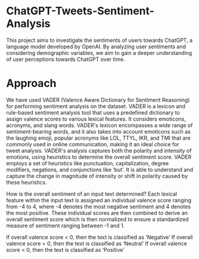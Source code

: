 # ChatGPT-Tweets-Sentiment-Analysis
This project aims to investigate the sentiments of users towards ChatGPT, a language model developed by OpenAI. By analyzing user sentiments and considering demographic variables, we aim to gain a deeper understanding of user perceptions towards ChatGPT over time. 

# Approach 
We have used VADER (Valence Aware Dictionary for Sentiment Reasoning) for performing sentiment analysis on the dataset. VADER is a lexicon and rule-based sentiment analysis tool that uses a predefined dictionary to assign valence scores to various lexical features. It considers emoticons, acronyms, and slang words. VADER's lexicon encompasses a wide range of sentiment-bearing words, and it also takes into account emoticons such as the laughing emoji, popular acronyms like LOL, TTYL, IKR, and TMI that are commonly used in online communication, making it an ideal choice for tweet analysis.
VADER's analysis captures both the polarity and intensity of emotions, using heuristics to determine the overall sentiment score. VADER employs a set of heuristics like punctuation, capitalization, degree modifiers, negations, and conjunctions like ‘but’. It is able to understand and capture the change in magnitude of intensity or shift in polarity caused by these heuristics.

How is the overall sentiment of an input text determined?
Each lexical feature within the input text is assigned an individual valence score ranging from -4 to 4, where -4 denotes the most negative sentiment and 4 denotes the most positive. These individual scores are then combined to derive an overall sentiment score which is then normalized to ensure a standardized measure of sentiment ranging between -1 and 1. 

If overall valence score < 0, then the text is classified as ‘Negative’
If overall valence score = 0, then the text is classified as ‘Neutral’
If overall valence score < 0, then the text is classified as ‘Positive’
